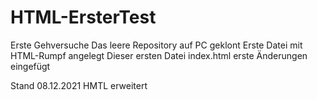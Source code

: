 # HTML-ErsterTest
Erste Gehversuche
Das leere Repository auf PC geklont
Erste Datei mit HTML-Rumpf angelegt
Dieser ersten Datei index.html erste Änderungen eingefügt

Stand 08.12.2021
HMTL erweitert

